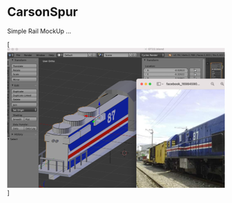 # CarsonSpur

Simple Rail MockUp ...

[![que no se resistieran, por que sino los mataban ... ](https://raw.githubusercontent.com/rgarro/CarsonSpur/main/carson.png)]
